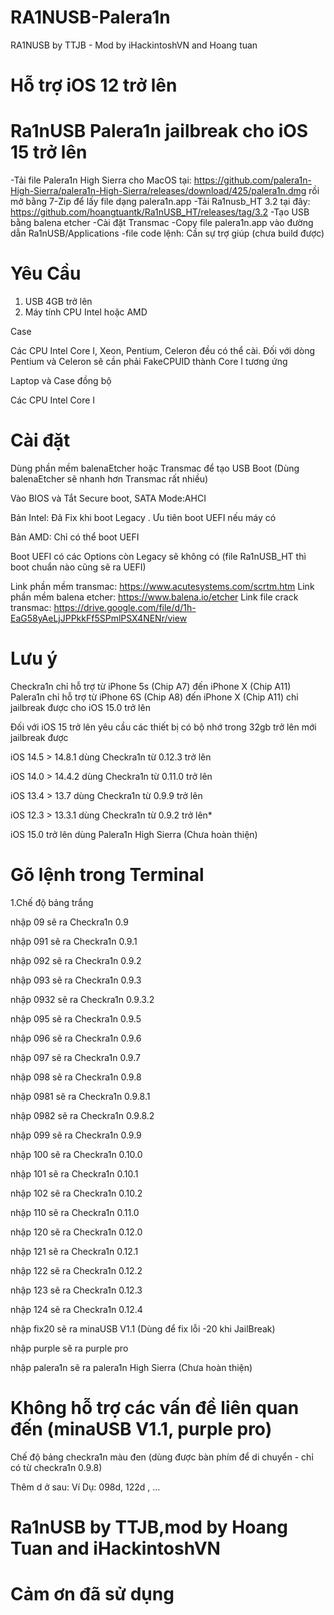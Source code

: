 # RA1NUSB-Palera1n
RA1NUSB by TTJB - Mod by iHackintoshVN and Hoang tuan

# Hỗ trợ iOS 12 trở lên 


# Ra1nUSB Palera1n jailbreak cho iOS 15 trở lên 
-Tải file Palera1n High Sierra cho MacOS tại: https://github.com/palera1n-High-Sierra/palera1n-High-Sierra/releases/download/425/palera1n.dmg rồi mở bằng 7-Zip để lấy file dạng palera1n.app
-Tải Ra1nusb_HT 3.2 tại đây: https://github.com/hoangtuantk/Ra1nUSB_HT/releases/tag/3.2
-Tạo USB bằng balena etcher
-Cài đặt Transmac
-Copy file palera1n.app vào đường dẫn Ra1nUSB/Applications
-file code lệnh: Cần sự trợ giúp (chưa build được)

# Yêu Cầu
1. USB 4GB trở lên
2. Máy tính CPU Intel hoặc AMD

Case

Các CPU Intel Core I, Xeon, Pentium, Celeron đều có thể cài.
Đối với dòng Pentium và Celeron sẽ cần phải FakeCPUID thành Core I tương ứng


Laptop và Case đồng bộ

Các CPU Intel Core I

# Cài đặt

Dùng phần mềm balenaEtcher hoặc Transmac để tạo USB Boot (Dùng balenaEtcher sẽ nhanh hơn Transmac rất nhiều)

Vào BIOS và Tắt Secure boot, SATA Mode:AHCI

Bản Intel: Đã Fix khi boot Legacy . Ưu tiên boot UEFI nếu máy có

Bản AMD: Chỉ có thể boot UEFI

Boot UEFI có các Options còn Legacy sẽ không có (file Ra1nUSB_HT thì boot chuẩn nào cũng sẽ ra UEFI)

Link phần mềm transmac: https://www.acutesystems.com/scrtm.htm
Link phần mềm balena etcher: https://www.balena.io/etcher
Link file crack transmac: https://drive.google.com/file/d/1h-EaG58yAeLjJPPkkFf5SPmlPSX4NENr/view

# Lưu ý
 Checkra1n chỉ hỗ trợ từ iPhone 5s (Chip A7) đến iPhone X (Chip A11)
 Palera1n chỉ hỗ trợ từ iPhone 6S  (Chip A8) đến iPhone X (Chip A11) chỉ jailbreak được cho iOS 15.0 trở lên
 
Đối với iOS 15 trở lên yêu cầu các thiết bị có bộ nhớ trong 32gb trở lên mới jailbreak được

 iOS 14.5 > 14.8.1 dùng Checkra1n từ 0.12.3 trở lên

iOS 14.0 > 14.4.2 dùng Checkra1n từ 0.11.0 trở lên

iOS 13.4 > 13.7 dùng Checkra1n từ 0.9.9 trở lên

iOS 12.3 > 13.3.1 dùng Checkra1n từ 0.9.2 trở lên*

iOS 15.0 trở lên dùng Palera1n High Sierra (Chưa hoàn thiện)

# Gõ lệnh trong Terminal

1.Chế độ bảng trắng

nhập 09 sẽ ra Checkra1n 0.9

nhập 091 sẽ ra Checkra1n 0.9.1

nhập 092 sẽ ra Checkra1n 0.9.2

nhập 093 sẽ ra Checkra1n 0.9.3

nhập 0932 sẽ ra Checkra1n 0.9.3.2

nhập 095 sẽ ra Checkra1n 0.9.5

nhập 096 sẽ ra Checkra1n 0.9.6

nhập 097 sẽ ra Checkra1n 0.9.7

nhập 098 sẽ ra Checkra1n 0.9.8

nhập 0981 sẽ ra Checkra1n 0.9.8.1

nhập 0982 sẽ ra Checkra1n 0.9.8.2

nhập 099 sẽ ra Checkra1n 0.9.9

nhập 100 sẽ ra Checkra1n 0.10.0

nhập 101 sẽ ra Checkra1n 0.10.1

nhập 102 sẽ ra Checkra1n 0.10.2

nhập 110 sẽ ra Checkra1n 0.11.0

nhập 120 sẽ ra Checkra1n 0.12.0

nhập 121 sẽ ra Checkra1n 0.12.1

nhập 122 sẽ ra Checkra1n 0.12.2

nhập 123 sẽ ra Checkra1n 0.12.3

nhập 124 sẽ ra Checkra1n 0.12.4

nhập fix20 sẽ ra minaUSB V1.1 (Dùng để fix lỗi -20 khi JailBreak)

nhập purple sẽ ra purple pro

nhập palera1n sẽ ra palera1n High Sierra (Chưa hoàn thiện)

# Không hỗ trợ các vấn đề liên quan đến (minaUSB V1.1, purple pro)

Chế độ bảng checkra1n màu đen (dùng được bàn phím để di chuyển - chỉ có từ checkra1n 0.9.8)

Thêm d ở sau: Ví Dụ: 098d, 122d , ...

# Ra1nUSB by TTJB,mod by Hoang Tuan and iHackintoshVN
# Cảm ơn đã sử dụng











